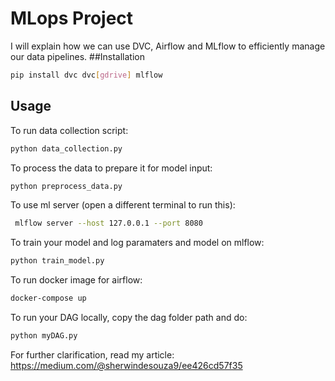 # MLops Project 

I will explain how we can use DVC, Airflow and MLflow to efficiently manage our data pipelines.
##Installation

```bash
pip install dvc dvc[gdrive] mlflow 
```
## Usage
To run data collection script:
```bash
python data_collection.py
```
To process the data to prepare it for model input:
```bash
python preprocess_data.py
```
To use ml server (open a different terminal to run this):
```bash
 mlflow server --host 127.0.0.1 --port 8080
```
To train your model and log paramaters and model on mlflow:
```bash
python train_model.py
```
To run docker image for airflow:
```bash
docker-compose up
```
To run your DAG locally, copy the dag folder path and do:
```bash
python myDAG.py
```
For further clarification, read my article: https://medium.com/@sherwindesouza9/ee426cd57f35
